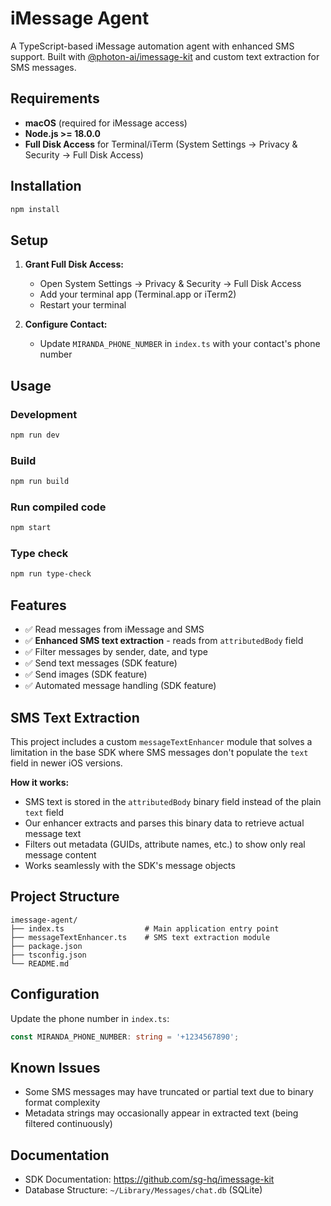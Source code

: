 # iMessage Agent

A TypeScript-based iMessage automation agent with enhanced SMS support. Built with [@photon-ai/imessage-kit](https://github.com/sg-hq/imessage-kit) and custom text extraction for SMS messages.

## Requirements

-   **macOS** (required for iMessage access)
-   **Node.js >= 18.0.0**
-   **Full Disk Access** for Terminal/iTerm (System Settings → Privacy & Security → Full Disk Access)

## Installation

```bash
npm install
```

## Setup

1. **Grant Full Disk Access:**

    - Open System Settings → Privacy & Security → Full Disk Access
    - Add your terminal app (Terminal.app or iTerm2)
    - Restart your terminal

2. **Configure Contact:**
    - Update `MIRANDA_PHONE_NUMBER` in `index.ts` with your contact's phone number

## Usage

### Development

```bash
npm run dev
```

### Build

```bash
npm run build
```

### Run compiled code

```bash
npm start
```

### Type check

```bash
npm run type-check
```

## Features

-   ✅ Read messages from iMessage and SMS
-   ✅ **Enhanced SMS text extraction** - reads from `attributedBody` field
-   ✅ Filter messages by sender, date, and type
-   ✅ Send text messages (SDK feature)
-   ✅ Send images (SDK feature)
-   ✅ Automated message handling (SDK feature)

## SMS Text Extraction

This project includes a custom `messageTextEnhancer` module that solves a limitation in the base SDK where SMS messages don't populate the `text` field in newer iOS versions.

**How it works:**

-   SMS text is stored in the `attributedBody` binary field instead of the plain `text` field
-   Our enhancer extracts and parses this binary data to retrieve actual message text
-   Filters out metadata (GUIDs, attribute names, etc.) to show only real message content
-   Works seamlessly with the SDK's message objects

## Project Structure

```
imessage-agent/
├── index.ts                  # Main application entry point
├── messageTextEnhancer.ts    # SMS text extraction module
├── package.json
├── tsconfig.json
└── README.md
```

## Configuration

Update the phone number in `index.ts`:

```typescript
const MIRANDA_PHONE_NUMBER: string = '+1234567890';
```

## Known Issues

-   Some SMS messages may have truncated or partial text due to binary format complexity
-   Metadata strings may occasionally appear in extracted text (being filtered continuously)

## Documentation

-   SDK Documentation: https://github.com/sg-hq/imessage-kit
-   Database Structure: `~/Library/Messages/chat.db` (SQLite)
